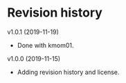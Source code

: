 Revision history
================



v1.0.1 (2019-11-19)


* Done with kmom01.


v1.0.0 (2019-11-15)


* Adding revision history and license.
